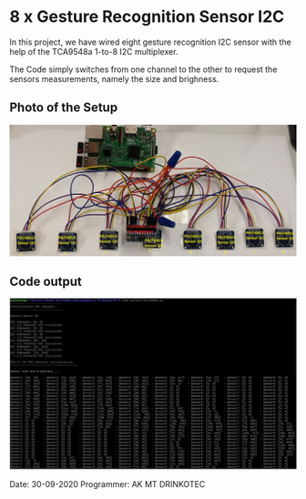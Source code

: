 # 8 x Gesture Recognition Sensor I2C

In this project, we have wired eight gesture recognition I2C sensor with  the help of the TCA9548a 1-to-8 I2C multiplexer.

The Code simply switches from one channel to the other to request the sensors measurements, namely the size and brighness. 


## Photo of the Setup 
![Setup](pictures/gesture_sensor_2.jpg)

## Code output
![Code output](pictures/I2C_gesture_recon_sensor_Multiplex8ch.jpg)

Date: 30-09-2020 
Programmer: AK MT
DRINKOTEC


